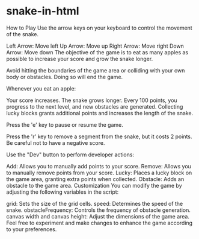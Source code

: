 # snake-in-html
How to Play
Use the arrow keys on your keyboard to control the movement of the snake.

Left Arrow: Move left
Up Arrow: Move up
Right Arrow: Move right
Down Arrow: Move down
The objective of the game is to eat as many apples as possible to increase your score and grow the snake longer.

Avoid hitting the boundaries of the game area or colliding with your own body or obstacles. Doing so will end the game.

Whenever you eat an apple:

Your score increases.
The snake grows longer.
Every 100 points, you progress to the next level, and new obstacles are generated.
Collecting lucky blocks grants additional points and increases the length of the snake.

Press the 'e' key to pause or resume the game.

Press the 'r' key to remove a segment from the snake, but it costs 2 points. Be careful not to have a negative score.

Use the "Dev" button to perform developer actions:

Add: Allows you to manually add points to your score.
Remove: Allows you to manually remove points from your score.
Lucky: Places a lucky block on the game area, granting extra points when collected.
Obstacle: Adds an obstacle to the game area.
Customization
You can modify the game by adjusting the following variables in the script:

grid: Sets the size of the grid cells.
speed: Determines the speed of the snake.
obstacleFrequency: Controls the frequency of obstacle generation.
canvas width and canvas height: Adjust the dimensions of the game area.
Feel free to experiment and make changes to enhance the game according to your preferences.
